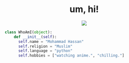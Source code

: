 <h1 align="center">um, hi!</h1>

<p align="center"><img src="https://lanyard.cnrad.dev/api/1187723334448848946"></img></p>

```py
class WhoAmI(object):
    def __init__(self):
      self.name = "Mohammad Hassan"
      self.religion = "Muslim"
      self.language = "python"
      self.hobbies = ["watching anime.", "chilling."]
```
